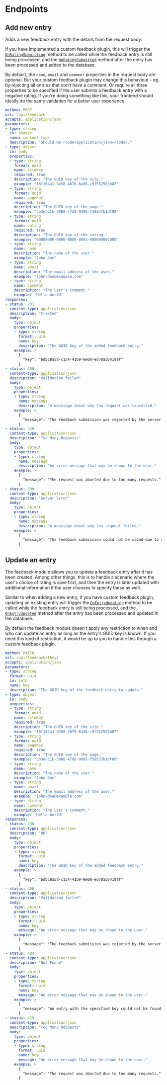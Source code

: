 # Endpoints






## Add new entry

Adds a new feedback entry with the details from the request body.

If you have implemented a custom feedback plugin, this will trigger the [`OnRatingSubmitting`](./plugins.md#onratingsubmitting) method to be called while the feedback entry is still being processed, and the [`OnRatingSubmitted`](./plugins.md#onratingsubmitted) method after the entry has been processed and added to the database.

By default, the `name`, `email` and `comment` properties in the request body are optional. But your custom feedback plugin may change this behaviour - eg. by rejecting all entries that don't have a comment. Or require all three properties to be specified if the user submits a feedback entry with a negative rating. If you're doing something like this, your frontend should ideally do the same validation for a better user experience.

```yml endpoint
method: POST
url: /api/feedback
accepts: application/json
parameters:
- type: string
  in: header
  name: content-type
  description: "Should be <code>application/json</code>."
- type: object
  in: body
  properties:
  - type: string
    format: uuid
    name: siteKey
    required: true
    description: "The GUID key of the site."
    example: "16f104a1-9458-4676-8a96-c9f552595b87"
  - type: string
    format: uuid
    name: pageKey
    required: true
    description: "The GUID key of the page."
    example: "cb3edc1b-3988-47d8-9d95-f58537b1df08"
  - type: string
    format: uuid
    name: rating
    required: true
    description: "The GUID key of the rating."
    example: "00000000-0000-0000-0001-000000002000"
  - type: string
    name: name
    description: "The name of the user."
    example: "John Doe"
  - type: string
    name: email
    description: "The email address of the user."
    example: "john-doe@example.com"
  - type: string
    name: comment
    description: "The user's comment."
    example: "Hello World"
responses:
- status: 201
  content-type: application/json
  description: "Created"
  body: 
    type: object
    properties:
    - type: string
      format: uuid
      name: key
      description: "The GUID key of the added feedback entry."
    example: >
      {
        "key": "bdbc8a5d-c134-41b9-9e08-ed78a36419af"
      }
- status: 400
  content-type: application/json
  description: "Validation failed"
  body: 
    type: object
    properties:
    - type: string
      name: message
      description: "A messsage about why the request was cancelled."
    example: >
      {
        "message": "The feedback submission was rejected by the server."
      }
- status: 429
  content-type: application/json
  description: "Too Many Requests"
  body: 
    type: object
    properties:
    - type: string
      name: message
      description: "An error message that may be shown to the user."
    example: >
      {
        "message": "The request was aborted due to too many requests."
      }
- status: 500
  content-type: application/json
  description: "Server Error"
  body: 
    type: object
    properties:
    - type: string
      name: message
      description: "A messsage about why the request failed."
    example: >
      {
        "message": "The feedback submission could not be saved due to an error on the server."
      }
```

## Update an entry

The feedback module allows you to update a feedback entry after it has been created. Among other things, this is to handle a scenario where the user's choice of rating is save first, and then the entry is later updated with additional information if the user chooses to specify these as well.

Similar to when adding a new entry, if you have custom feedback plugin, updating an existing entry will trigger the [`OnEntryUpdating`](./plugins.md#onentryupdated) method to be called while the feedback entry is still being processed, and the [`OnEntryUpdated`](./plugins.md#onentryupdating) method after the entry has been processed and updated in the database.

By default the feedback module doesn't apply any restriction to when and who can update an entry as long as the entry's GUID key is known. If you need this kind of restriction, it would be up to you to handle this through a custom feedback plugin.

```yml endpoint
method: PATCH
url: /api/feedback/{key}
accepts: application/json
parameters:
- type: string
  format: uuid
  in: path
  name: key
  description: "The GUID key of the feedback entry to update."
- type: object
  in: body
  properties:
  - type: string
    format: uuid
    name: siteKey
    required: true
    description: "The GUID key of the site."
    example: "16f104a1-9458-4676-8a96-c9f552595b87"
  - type: string
    format: uuid
    name: pageKey
    required: true
    description: "The GUID key of the page."
    example: "cb3edc1b-3988-47d8-9d95-f58537b1df08"
  - type: string
    name: name
    description: "The name of the user."
    example: "John Doe"
  - type: string
    name: email
    description: "The email address of the user."
    example: "john-doe@example.com"
  - type: string
    name: comment
    description: "The user's comment."
    example: "Hello World"
responses:
- status: 200
  content-type: application/json
  description: "OK"
  body: 
    type: object
    properties:
    - type: string
      format: uuid
      name: key
      description: "The GUID key of the added feedback entry."
    example: >
      {
        "key": "bdbc8a5d-c134-41b9-9e08-ed78a36419af"
      }
- status: 400
  content-type: application/json
  description: "Validation failed"
  body: 
    type: object
    properties:
    - type: string
      format: uuid
      name: key
      message: "An error message that may be shown to the user."
    example: >
      {
        "message": "The feedback submission was rejected by the server."
      }
- status: 404
  content-type: application/json
  description: "Not Found"
  body: 
    type: object
    properties:
    - type: string
      format: uuid
      name: key
      message: "An error message that may be shown to the user."
    example: >
      {
        "message": "An entry with the specified key could not be found."
      }
- status: 429
  content-type: application/json
  description: "Too Many Requests"
  body: 
    type: object
    properties:
    - type: string
      format: uuid
      name: key
      message: "An error message that may be shown to the user."
    example: >
      {
        "message": "The request was aborted due to too many requests."
      }
```
